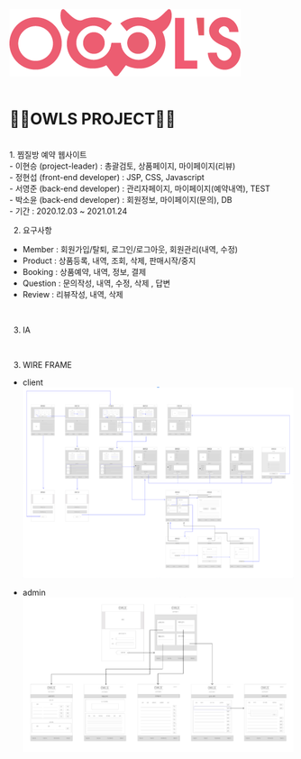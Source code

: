 ![로고](./owlsLogo.png)<br><br>
<h1>🦉🦉OWLS PROJECT🦉🦉</h1>
<br>
1. 찜질방 예약 웹사이트<br>
  - 이현승 (project-leader) : 총괄검토, 상품페이지, 마이페이지(리뷰)<br>
  - 정현섭 (front-end developer) : JSP, CSS, Javascript<br>
  - 서영준 (back-end developer) : 관리자페이지, 마이페이지(예약내역), TEST<br>
  - 박소윤 (back-end developer) : 회원정보, 마이페이지(문의), DB<br>
  - 기간 : 2020.12.03 ~ 2021.01.24  
  <br>
  
2. 요구사항
  - Member : 회원가입/탈퇴, 로그인/로그아웃, 회원관리(내역, 수정)
  - Product : 상품등록, 내역, 조회, 삭제, 판매시작/중지
  - Booking : 상품예약, 내역, 정보, 결제
  - Question : 문의작성, 내역, 수정, 삭제 , 답변
  - Review : 리뷰작성, 내역, 삭제
  <br>
  
3. IA
  
  <br>
  
3. WIRE FRAME<br>
  - client<br>
  ![와이어프레임](./wireframe.PNG)<br>
  
  - admin<br>
  ![와이어프레임2](./wireframe2.PNG)<br>
  <br>
